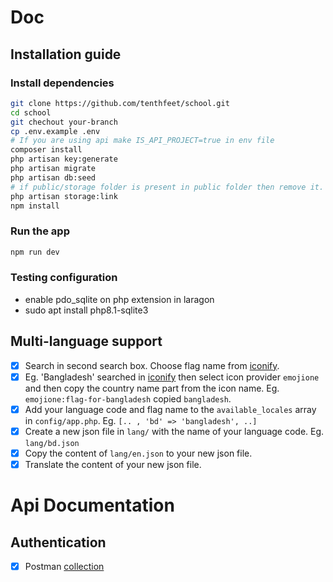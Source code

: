 # Doc
## Installation guide
### Install dependencies
```bash
git clone https://github.com/tenthfeet/school.git
cd school
git chechout your-branch
cp .env.example .env
# If you are using api make IS_API_PROJECT=true in env file
composer install
php artisan key:generate
php artisan migrate
php artisan db:seed
# if public/storage folder is present in public folder then remove it.
php artisan storage:link 
npm install
```
### Run the app
```bash
npm run dev
```

### Testing configuration
*  enable pdo_sqlite on php extension in laragon
* sudo apt install php8.1-sqlite3

## Multi-language support
- [x] Search in second search box. Choose flag name from [iconify](https://icon-sets.iconify.design/emojione/).
- [x] Eg. 'Bangladesh' searched in [iconify](https://icon-sets.iconify.design/emojione/) then select icon provider `emojione` and then copy the country name part from the icon name. Eg. `emojione:flag-for-bangladesh` copied `bangladesh`.
- [x] Add your language code and flag name to the `available_locales` array in `config/app.php`. Eg. `[.. , 'bd' => 'bangladesh', ..]`
- [x] Create a new json file in `lang/` with the name of your language code. Eg. `lang/bd.json`
- [x] Copy the content of `lang/en.json` to your new json file.
- [x] Translate the content of your new json file.

# Api Documentation
## Authentication
- [x] Postman [collection](https://api.postman.com/collections/24461563-44d29f80-f3c6-443d-b974-673814076daa?access_key=PMAT-01GJA5RV70QHN3434V13CKFCCW)
